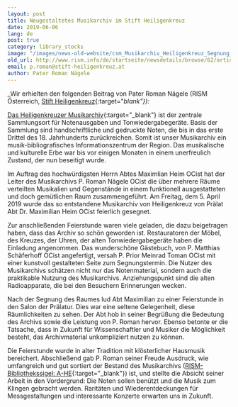 ```yaml
---
layout: post
title: Neugestaltetes Musikarchiv im Stift Heiligenkreuz
date: 2019-06-06
lang: de
post: true
category: library_stocks
image: "/images/news-old-website/csm_Musikarchiv_Heiligenkreuz_Segnung_8f42d128e3.jpg"
old_url: http://www.rism.info/de/startseite/newsdetails/browse/62/article/64/redesigned-music-archive-in-heiligenkreuz-abbey.html
email: p.roman@stift-heiligenkreuz.at
author: Pater Roman Nägele
---
```



_Wir erhielten den folgenden Beitrag von Pater Roman Nägele (RISM Österreich, [Stift Heiligenkreuz](https://www.stift-heiligenkreuz.org/){:target="_blank"}):_

[Das Heiligenkreuzer Musikarchiv](http://www.stift-heiligenkreuz-sammlungen.at/){:target="_blank"} ist der zentrale Sammlungsort für Notenausgaben und Tonwiedergabegeräte. Basis der Sammlung sind handschriftliche und gedruckte Noten, die bis in das erste Drittel des 18. Jahrhunderts zurückreichen. Somit ist unser Musikarchiv ein musik-bibliografisches Informationszentrum der Region. Das musikalische und kulturelle Erbe war bis vor einigen Monaten in einem unerfreulich Zustand, der nun beseitigt wurde.

Im Auftrag des hochwürdigsten Herrn Abtes Maximlian Heim OCist hat der Leiter des Musikarchivs P. Roman Nägele OCist die über mehrere Räume verteilten Musikalien und Gegenstände in einem funktionell ausgestatteten und doch gemütlichen Raum zusammengeführt. Am Freitag, dem 5. April 2019 wurde das so entstandene Musikarchiv von Heiligenkreuz von Prälat Abt Dr. Maximilian Heim OCist feierlich gesegnet.

Zur anschließenden Feierstunde waren viele geladen, die dazu beigetragen haben, dass das Archiv so schön geworden ist. Restauratoren der Möbel, des Kreuzes, der Uhren, der alten Tonwiedergabegeräte haben die Einladung angenommen. Das wunderschöne Gästebuch, von P. Matthias Schäferhoff OCist angefertigt, versah P. Prior Meinrad Toman OCist mit einer kunstvoll gestalteten Seite zum Segnungstermin. Die Nutzer des Musikarchivs schätzen nicht nur das Notenmaterial, sondern auch die praktikable Nutzung des Musikarchivs. Anziehungspunkt sind die alten Radioapparate, die bei den Besuchern Erinnerungen wecken.

Nach der Segnung des Raumes lud Abt Maximilian zu einer Feierstunde in den Salon der Prälatur. Dies war eine seltene Gelegenheit, diese Räumlichkeiten zu sehen. Der Abt hob in seiner Begrüßung die Bedeutung des Archivs sowie die Leistung von P. Roman hervor. Ebenso betonte er die Tatsache, dass in Zukunft für Wissenschaftler und Musiker die Möglichkeit besteht, das Archivmaterial unkompliziert nutzen zu können.

Die Feierstunde wurde in alter Tradition mit klösterlicher Hausmusik bereichert. Abschließend gab P. Roman seiner Freude Ausdruck, wie umfangreich und gut sortiert der Bestand des Musikarchivs ([RISM-Bibliothekssigel: A-HE](https://opac.rism.info/search?View=rism&siglum=A-HE){:target="_blank"}) ist, und stellte die Absicht seiner Arbeit in den Vordergrund: Die Noten sollen benützt und die Musik zum Klingen gebracht werden. Raritäten und Wiederentdeckungen für Messgestaltungen und interessante Konzerte erwarten uns in Zukunft.



